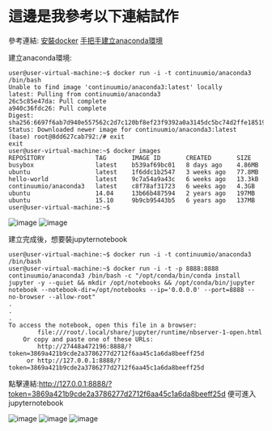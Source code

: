 # 這邊是我參考以下連結試作
參考連結:
[安裝docker]([https://hackmd.io/@bluewings1211/SJkLOW9_l?type=view#%E5%AE%89%E8%A3%9D-Docker](https://docs.docker.com/get-docker/))
[手把手建立anaconda環境](https://hackmd.io/@bluewings1211/SJkLOW9_l?type=view#%E5%AE%89%E8%A3%9D-Docker)

建立anaconda環境:
```
user@user-virtual-machine:~$ docker run -i -t continuumio/anaconda3 /bin/bash
Unable to find image 'continuumio/anaconda3:latest' locally
latest: Pulling from continuumio/anaconda3
26c5c85e47da: Pull complete 
a940c36fdc26: Pull complete 
Digest: sha256:6697f6ab7d940e557562c2d7c120bf8ef23f9392a0a3145dc5bc74d2ffe18519
Status: Downloaded newer image for continuumio/anaconda3:latest
(base) root@8dd627cab792:/# exit
exit
user@user-virtual-machine:~$ docker images
REPOSITORY              TAG       IMAGE ID       CREATED       SIZE
busybox                 latest    b539af69bc01   8 days ago    4.86MB
ubuntu                  latest    1f6ddc1b2547   3 weeks ago   77.8MB
hello-world             latest    9c7a54a9a43c   6 weeks ago   13.3kB
continuumio/anaconda3   latest    c8f78af31723   6 weeks ago   4.3GB
ubuntu                  14.04     13b66b487594   2 years ago   197MB
ubuntu                  15.10     9b9cb95443b5   6 years ago   137MB
user@user-virtual-machine:~$ 
```

![image](https://github.com/Bojun6667/sp111b/assets/99935026/4795d838-d370-4249-a3d8-87f3f0f47b87)
![image](https://github.com/Bojun6667/sp111b/assets/99935026/b3e20253-1409-4c47-adb7-687fec750914)


建立完成後，想要裝jupyternotebook

```
user@user-virtual-machine:~$ docker run -i -t continuumio/anaconda3 /bin/bash
user@user-virtual-machine:~$ docker run -i -t -p 8888:8888 continuumio/anaconda3 /bin/bash -c "/opt/conda/bin/conda install jupyter -y --quiet && mkdir /opt/notebooks && /opt/conda/bin/jupyter notebook --notebook-dir=/opt/notebooks --ip='0.0.0.0' --port=8888 --no-browser --allow-root"
.
.
.
To access the notebook, open this file in a browser:
        file:///root/.local/share/jupyter/runtime/nbserver-1-open.html
    Or copy and paste one of these URLs:
        http://27448a472196:8888/?token=3869a421b9cde2a3786277d2712f6aa45c1a6da8beeff25d
     or http://127.0.0.1:8888/?token=3869a421b9cde2a3786277d2712f6aa45c1a6da8beeff25d

```
點擊連結:http://127.0.0.1:8888/?token=3869a421b9cde2a3786277d2712f6aa45c1a6da8beeff25d
便可進入jupyternotebook

![image](https://github.com/Bojun6667/sp111b/assets/99935026/c51f4411-a5b2-45ab-a20b-47e13d5ef31a)
![image](https://github.com/Bojun6667/sp111b/assets/99935026/65427c0c-d686-4688-bb09-e10454faff66)
![image](https://github.com/Bojun6667/sp111b/assets/99935026/711301b1-87ff-4c30-ba00-8d72d927acf8)

